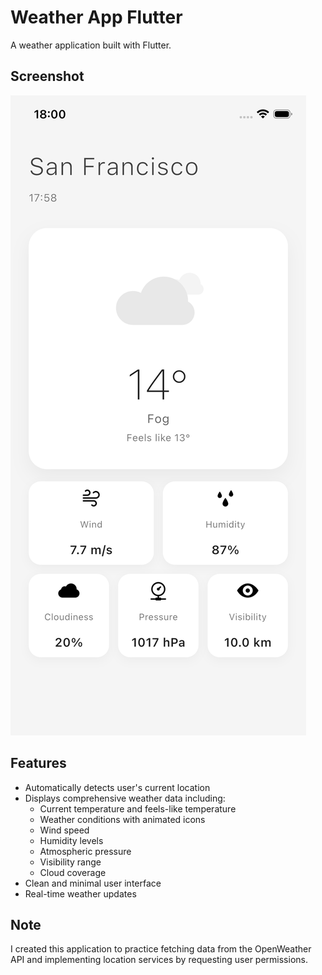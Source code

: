 # Weather App Flutter
A weather application built with Flutter.

## Screenshot
![App Screenshot](assets/screenshot.png)

## Features
- Automatically detects user's current location
- Displays comprehensive weather data including:
  - Current temperature and feels-like temperature
  - Weather conditions with animated icons
  - Wind speed
  - Humidity levels
  - Atmospheric pressure
  - Visibility range
  - Cloud coverage
- Clean and minimal user interface
- Real-time weather updates

## Note
I created this application to practice fetching data from the OpenWeather API and implementing location services by requesting user permissions.